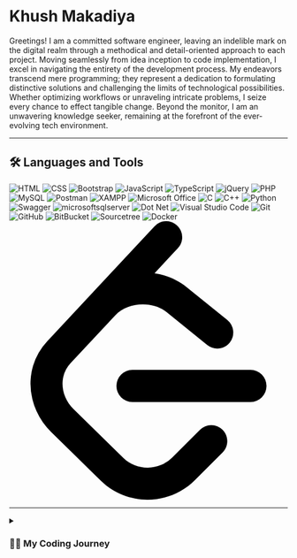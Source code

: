 # Khush Makadiya
 
Greetings! I am a committed software engineer, leaving an indelible mark on the digital realm through a methodical and detail-oriented approach to each project. Moving seamlessly from idea inception to code implementation, I excel in navigating the entirety of the development process. My endeavors transcend mere programming; they represent a dedication to formulating distinctive solutions and challenging the limits of technological possibilities. Whether optimizing workflows or unraveling intricate problems, I seize every chance to effect tangible change. Beyond the monitor, I am an unwavering knowledge seeker, remaining at the forefront of the ever-evolving tech environment.
 
---
 
## 🛠️ Languages and Tools
 
<!-- https://simpleicons.org/-->
 
<div>
<img src="https://img.shields.io/badge/html5-E34F26?style=for-the-badge&logo=html5&logoColor=white" title="HTML"/>
<img src="https://img.shields.io/badge/css3-1572B6?style=for-the-badge&logo=css3&logoColor=white" title="CSS"/>
<img src="https://img.shields.io/badge/bootstrap-7952B3?style=for-the-badge&logo=bootstrap&logoColor=white" title="Bootstrap"/>
<img src="https://img.shields.io/badge/javascript-F7DF1E?style=for-the-badge&logo=javascript&logoColor=white" title="JavaScript"/>
<img src="https://img.shields.io/badge/typescript-3178C6?style=for-the-badge&logo=typescript&logoColor=white" title="TypeScript"/>
<img src="https://img.shields.io/badge/jquery-0769AD?style=for-the-badge&logo=jquery&logoColor=white" title="jQuery"/>
<img src="https://img.shields.io/badge/php-777BB4?style=for-the-badge&logo=php&logoColor=white" title="PHP"/>
<img src="https://img.shields.io/badge/mysql-4479A1?style=for-the-badge&logo=mysql&logoColor=white" title="MySQL"/>
<img src="https://img.shields.io/badge/postman-FF6C37?style=for-the-badge&logo=postman&logoColor=white" title="Postman"/>
<img src="https://img.shields.io/badge/xampp-FB7A24?style=for-the-badge&logo=xampp&logoColor=white" title="XAMPP"/>
<img src="https://img.shields.io/badge/microsoft office-D83B01?style=for-the-badge&logo=microsoftoffice&logoColor=white" title="Microsoft Office"/>
<img src="https://img.shields.io/badge/c-A8B9CC?style=for-the-badge&logo=c&logoColor=white" title="C"/>
<img src="https://img.shields.io/badge/c++-00599C?style=for-the-badge&logo=cplusplus&logoColor=white" title="C++"/>
<img src="https://img.shields.io/badge/python-3776AB?style=for-the-badge&logo=python&logoColor=white" title="Python"/>
<img src="https://img.shields.io/badge/swagger-85EA2D?style=for-the-badge&logo=swagger&logoColor=white" title="Swagger"/>
<img src="https://img.shields.io/badge/microsoftsqlserver-CC2927?style=for-the-badge&logo=microsoftsqlserver&logoColor=white" title="microsoftsqlserver"/>
<img src="https://img.shields.io/badge/dotnet-512BD4?style=for-the-badge&logo=dotnet&logoColor=white" title="Dot Net"/>
<img src="https://img.shields.io/badge/visual studio code-007ACC?style=for-the-badge&logo=visualstudiocode&logoColor=white" title="Visual Studio Code" />
<img src="https://img.shields.io/badge/git-181717?style=for-the-badge&logo=git&logoColor=white" title="Git"/>
<img src="https://img.shields.io/badge/github-181717?style=for-the-badge&logo=github&logoColor=white" title="GitHub"/>
<img src="https://img.shields.io/badge/Bitbucket-0747a6?style=for-the-badge&logo=bitbucket&logoColor=white" title="BitBucket"/>
<img src="https://img.shields.io/badge/Sourcetree-0052CC?style=for-the-badge&logo=Sourcetree&logoColor=white" title="Sourcetree"/>
<img src="https://img.shields.io/badge/Docker-2CA5E0?style=for-the-badge&logo=docker&logoColor=white" title="Docker"/>
 <svg role="img" viewBox="0 0 24 24" xmlns="http://www.w3.org/2000/svg"><title>LeetCode</title><path d="M13.483 0a1.374 1.374 0 0 0-.961.438L7.116 6.226l-3.854 4.126a5.266 5.266 0 0 0-1.209 2.104 5.35 5.35 0 0 0-.125.513 5.527 5.527 0 0 0 .062 2.362 5.83 5.83 0 0 0 .349 1.017 5.938 5.938 0 0 0 1.271 1.818l4.277 4.193.039.038c2.248 2.165 5.852 2.133 8.063-.074l2.396-2.392c.54-.54.54-1.414.003-1.955a1.378 1.378 0 0 0-1.951-.003l-2.396 2.392a3.021 3.021 0 0 1-4.205.038l-.02-.019-4.276-4.193c-.652-.64-.972-1.469-.948-2.263a2.68 2.68 0 0 1 .066-.523 2.545 2.545 0 0 1 .619-1.164L9.13 8.114c1.058-1.134 3.204-1.27 4.43-.278l3.501 2.831c.593.48 1.461.387 1.94-.207a1.384 1.384 0 0 0-.207-1.943l-3.5-2.831c-.8-.647-1.766-1.045-2.774-1.202l2.015-2.158A1.384 1.384 0 0 0 13.483 0zm-2.866 12.815a1.38 1.38 0 0 0-1.38 1.382 1.38 1.38 0 0 0 1.38 1.382H20.79a1.38 1.38 0 0 0 1.38-1.382 1.38 1.38 0 0 0-1.38-1.382z"/></svg>
</div>
 
---
 
<!-- ## 🏆 Stats -->
 
<!-- ![GitHub Streak](https://streak-stats.demolab.com?user=sumanjha108155&theme=gruvbox&border_radius=4.5) -->
 
 
<!-- ![GitHub stats](https://github-readme-stats.vercel.app/api?username=sumanjha108155&show_icons=true&theme=gruvbox) -->
 
 
<details>
<summary>
<h3>👨‍💻 My Coding Journey</h3>
</summary>
<p>
      I began my coding journey as a computer engineering student, fueled by curiosity and a deep desire to understand how things were made and how they worked. I delved into various programming languages, frameworks, and tools. Mastering frontend technologies like HTML, CSS, and JavaScript, I honed my skills in crafting visually appealing and user-friendly interfaces. Simultaneously, I dived into backend development, learning languages such as PHP and JavaScript. This comprehensive skill set ultimately led me to become a full stack developer, capable of seamlessly bridging the gap between frontend and backend development, and bringing my own ideas to life.
</p>
<p>
      Today, as a full stack developer, I relish the opportunity to design and develop my own applications and websites, providing end-to-end solutions and a seamless user experience. The satisfaction of transforming abstract concepts into tangible, functional programs fuels my passion for this field. I continuously seek to stay updated with the latest technologies and industry trends, committed to lifelong learning and growth. As I embark on new challenges, I am excited about the endless possibilities that lie ahead and the opportunity to create innovative digital experiences that have a positive impact.
</p>
<p>
      Come along on this thrilling adventure as we continue to shape the digital world, one thoughtful line of code at a time.
</p>
</details>
